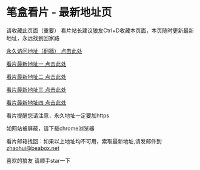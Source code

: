 # 笔盒看片 - 最新地址页

请收藏此页面（重要）
看片站长建议狼友Ctrl+D收藏本页面，本页随时更新最新地址，永远找到回家路

[永久访问地址（翻牆） 点击此处](https://beabox.net/)

[看片最新地址一 点击此处](https://bhs4a8x9r7f4.shop)

[看片最新地址二 点击此处](https://bhe8n0v4f8q9.shop)

[看片最新地址三 点击此处](https://bhm9h9d1j6j0.shop)

[看片最新地址四 点击此处](https://bhk4c1e7d6f9.shop)

看片提醒您请注意，永久地址一定要加https

如网站被屏蔽，请下载chrome浏览器

看片邮箱找回：如果以上地址均不可用，索取最新地址,请发邮件到 zhaohui@beabox.net

喜欢的狼友 请顺手star一下